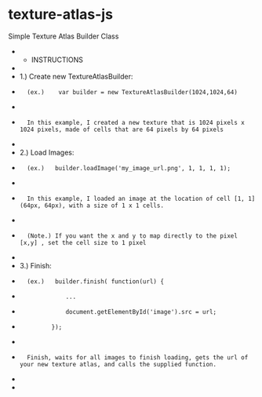 texture-atlas-js
================

Simple Texture Atlas Builder Class




*   - INSTRUCTIONS
*
*   1.) Create new TextureAtlasBuilder:
*       (ex.)    var builder = new TextureAtlasBuilder(1024,1024,64)
*
*       In this example, I created a new texture that is 1024 pixels x 1024 pixels, made of cells that are 64 pixels by 64 pixels
*
*   2.) Load Images:
*       (ex.)   builder.loadImage('my_image_url.png', 1, 1, 1, 1);
*
*       In this example, I loaded an image at the location of cell [1, 1] (64px, 64px), with a size of 1 x 1 cells.
*
*       (Note.) If you want the x and y to map directly to the pixel [x,y] , set the cell size to 1 pixel
*
*   3.) Finish:
*       (ex.)   builder.finish( function(url) {
*                  ...
*                  document.getElementById('image').src = url;
*              });
*
*       Finish, waits for all images to finish loading, gets the url of your new texture atlas, and calls the supplied function.
*
*


